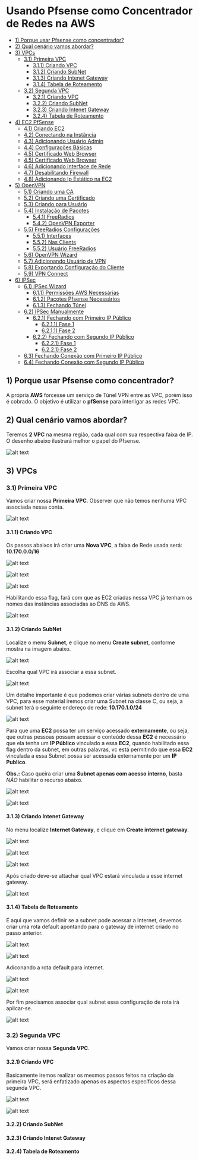 # Usando Pfsense como Concentrador de Redes na AWS

- [1) Porque usar Pfsense como concentrador?](#1-porque-usar-pfsense-como-concentrador)
- [2) Qual cenário vamos abordar?](#2-qual-cenário-vamos-abordar)  
- [3) VPCs](#3-vpcs)
  - [3.1) Primeira VPC](#31-primeira-vpc)
    - [3.1.1) Criando VPC](#311-criando-vpc)
    - [3.1.2) Criando SubNet](#312-criando-subnet)
    - [3.1.3) Criando Intenet Gateway](#313-criando-intenet-gateway) 
    - [3.1.4) Tabela de Roteamento](#314-tabela-de-roteamento)   
  - [3.2) Segunda VPC](#31-primeira-vpc)
    - [3.2.1) Criando VPC](#321-criando-vpc)
    - [3.2.2) Criando SubNet](#322-criando-subnet)
    - [3.2.3) Criando Intenet Gateway](#323-criando-intenet-gateway) 
    - [3.2.4) Tabela de Roteamento](#324-tabela-de-roteamento)
- [4) EC2 PfSense ](#4-ec2-pfsense)
    - [4.1) Criando EC2](#41-criando-ec2)
    - [4.2) Conectando na Instância](#42-conectando-na-instância)
    - [4.3) Adicionando Usuário Admin](#43-adicionando-usuário-admin)
    - [4.4) Configurações Básicas](#44-configurações-básicas)
    - [4.5) Certificado Web Browser](#45-certificado-web-browser)
    - [4.5) Certificado Web Browser](#45-certificado-web-browser)
    - [4.6) Adicionando Interface de Rede](#46-adicionando-interface-de-rede)
    - [4.7) Desabilitando Firewall](#47-desabilitando-firewall)
    - [4.8) Adicionando Ip Estático na EC2](#48-adicionando-ip-estático-na-ec2)
- [5) OpenVPN](#5-openvpn)
    - [5.1) Criando uma CA](#51-criando-uma-ca)
    - [5.2) Criando uma Certificado](#52-criando-um-certificado)
    - [5.3) Criando para Usuário](#53-certificado-para-usuario)
    - [5.4) Instalação de Pacotes](#54-instalação-de-pacotes)
        - [5.4.1) FreeRadios](#541-freeradios)
        - [5.4.2) OpenVPN Exporter](#542-openvpn-exporter)
    - [5.5) FreeRadios Configurações](#55-freeradios-configurações)
        - [5.5.1) Interfaces](#551-interfaces)
        - [5.5.2) Nas Clients](#552-nas-clients)
        - [5.5.2) Usuário FreeRadios](#552-usuário-freeradios)    
    - [5.6) OpenVPN Wizard](#56-openvpn-wizard)
    - [5.7) Adicionando Usuário de VPN](#57-adicionando-usuário-de-vpn)
    - [5.8) Exportando Configuração do Cliente](#58-exportando-configuração-do-cliente)
    - [5.9) VPN Connect](#59-vpn-connect)
- [6) IPSec](#6-ipsec)
    - [6.1) IPSec Wizard](#61-ipsec-wizard)
        - [6.1.1) Permissões AWS Necessárias](#611-permissões-aws-necessárias)
        - [6.1.2) Pacotes Pfsense Necessários](#612-pacotes-pfsense-necessários)
        - [6.1.3) Fechando Túnel](#613-fechando-tunel)
    - [6.2) IPSec Manualmente](#62-ipsec-manualmente)
        - [6.2.1) Fechando com Primeiro IP Público](#621-fechando-com-primeiro-ip-público)
            - [6.2.1.1) Fase 1](#6211-fase-1)
            - [6.2.1.1) Fase 2](#6211-fase-2)
        - [6.2.2) Fechando com Segundo IP Público](#622-fechando-com-segundo-ip-público)
            - [6.2.2.1) Fase 1](#6221-fase-1)
            - [6.2.2.1) Fase 2](#6221-fase-2)
    - [6.3) Fechando Conexão com Primeiro IP Público](#63-fechando-conexão-com-primeiro-ip-público)
    - [6.4) Fechando Conexão com Segundo IP Público](#63-fechando-conexão-com-segundo-ip-público)        

## 1) Porque usar Pfsense como concentrador?

A própria **AWS** forcesse um serviço de Túnel VPN entre as VPC, porém isso é cobrado. O objetivo é utilizar o **pfSense** para interligar as redes VPC.

## 2) Qual cenário vamos abordar?

Teremos **2 VPC** na mesma região, cada qual com sua respectiva faixa de IP. O desenho abaixo ilustrará melhor o papel do Pfsense.

![alt text](img/diagrama-rede/1.png)

## 3) VPCs

### 3.1) Primeira VPC

Vamos criar nossa **Primeira VPC**. Observer que não temos nenhuma VPC associada nessa conta.

![alt text](img/primeira-vpc/vpc/1.png)

#### 3.1.1) Criando VPC

Os passos abaixos irá criar uma **Nova VPC**, a faixa de Rede usada será: **10.170.0.0/16**

![alt text](img/primeira-vpc/vpc/2.png)

![alt text](img/primeira-vpc/vpc/3.png)

![alt text](img/primeira-vpc/vpc/4.png)

Habilitando essa flag, fará com que as EC2 criadas nessa VPC já tenham os nomes das instâncias associadas ao DNS da AWS.

![alt text](img/primeira-vpc/vpc/5.png)

#### 3.1.2) Criando SubNet

Localize o menu **Subnet**, e clique no menu **Create subnet**, conforme mostra na imagem abaixo.

![alt text](img/primeira-vpc/subnet/1.png)

Escolha qual VPC irá associar a essa subnet.

![alt text](img/primeira-vpc/subnet/2.png)

Um detalhe importante é que podemos criar várias subnets dentro de uma VPC, para esse material iremos criar uma Subnet na classe C, ou seja, a subnet terá o seguinte endereço de rede: **10.170.1.0/24**

![alt text](img/primeira-vpc/subnet/3.png)

Para que uma **EC2** possa ter um serviço acessado **externamente**, ou seja, que outras pessoas possam acessar o conteúdo dessa **EC2** é necessário que ela tenha um **IP Público** vinculado a essa **EC2**, quando habilitado essa flag dentro da subnet, em outras palavras, vc está permitindo que essa **EC2** vinculada a essa Subnet possa ser acessada externamente por um **IP Publico**.

**Obs.:** Caso queira criar uma **Subnet apenas com acesso interno**, basta *NÃO* habilitar o recurso abaixo. 

![alt text](img/primeira-vpc/subnet/4.png)

![alt text](img/primeira-vpc/subnet/5.png)

#### 3.1.3) Criando Intenet Gateway

No menu localize **Internet Gateway**, e clique em **Create internet gateway**.

![alt text](img/primeira-vpc/internet-gateway/1.png)

![alt text](img/primeira-vpc/internet-gateway/2.png)

![alt text](img/primeira-vpc/internet-gateway/3.png)

Após criado deve-se attachar qual VPC estará vinculada a esse internet gateway.

![alt text](img/primeira-vpc/internet-gateway/4.png)


#### 3.1.4) Tabela de Roteamento   

É aqui que vamos definir se a subnet pode acessar a Internet, devemos criar uma rota default apontando para o gateway de internet criado no passo anterior.

![alt text](img/primeira-vpc/route-table/1.png)

![alt text](img/primeira-vpc/route-table/2.png)

Adiconando a rota default para internet.

![alt text](img/primeira-vpc/route-table/3.png)

![alt text](img/primeira-vpc/route-table/4.png)

Por fim precisamos associar qual subnet essa configuração de rota irá aplicar-se.

![alt text](img/primeira-vpc/route-table/5.png)


### 3.2) Segunda VPC

Vamos criar nossa **Segunda VPC**. 

#### 3.2.1) Criando VPC

Basicamente iremos realizar os mesmos passos feitos na criação da primeira VPC, será enfatizado apenas os aspectos específicos dessa segunda VPC.

![alt text](img/segunda-vpc/vpc/2.png)

![alt text](img/segunda-vpc/vpc/2.png)

#### 3.2.2) Criando SubNet
#### 3.2.3) Criando Intenet Gateway
#### 3.2.4) Tabela de Roteamento